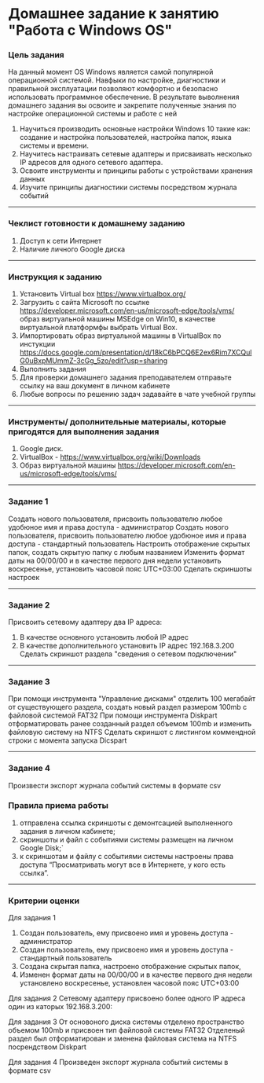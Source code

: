 # Домашнее задание к занятию "Работа с Windows OS"

### Цель задания

На данный момент OS Windows является самой популярной операционной системой. Навфыки по настройке, диагностики и правильной эксплуатации позволяют комфортно и безопасно использовать программное обеспечение. В результате выволнения домашнего задания вы освоите и закрепите полученные знания по настройке операционной системы и работе с ней

1. Научиться производить основные настройки Windows 10 такие как: создание и настройка пользователей, настройка папок, языка системы и времени.
2. Научитесь настраивать сетевые адаптеры и присваивать несколько IP адресов для одного сетевого адаптера.
3. Освоите инструменты и принципы работы с устройствами хранения данных
4. Изучите принципы диагностики системы посредством журнала событий

------

### Чеклист готовности к домашнему заданию

1. Доступ к сети Интернет
2. Наличие личного Google диска

------

### Инструкция к заданию

1. Установить Virtual box https://www.virtualbox.org/
2. Загрузить с сайта Microsoft по ссылке https://developer.microsoft.com/en-us/microsoft-edge/tools/vms/  образ виртуальной машины MSEdge on Win10, в качестве виртуальной платформфы выбрать Virtual Box.
3. Импортировать образ виртуальной машины в VirtualBox по инстукции https://docs.google.com/presentation/d/18kC6bPCQ6E2ex6Rim7XCQulG0uBxpMUmmZ-3cGg_5zo/edit?usp=sharing
4. Выполнить задания
5. Для проверки домашнего задания преподавателем отправьте ссылку на ваш документ в личном кабинете
6. Любые вопросы по решению задач задавайте в чате учебной группы


------

### Инструменты/ дополнительные материалы, которые пригодятся для выполнения задания

1. Google диск.
2. VirtualBox - https://www.virtualbox.org/wiki/Downloads
3. Образ виртуальной машины https://developer.microsoft.com/en-us/microsoft-edge/tools/vms/

------

### Задание 1

Создать нового пользователя, присвоить пользователю любое удобюное имя и права доступа - администратор
Создать нового пользователя, присвоить пользователю любое удобюное имя и права доступа - стандартный пользователь
Настроить отображение скрытых папок, создать скрытую папку с любым названием
Изменить формат даты на 00/00/00 и в качестве первого дня недели установить воскресенье, установить часовой пояс UTC+03:00
Сделать скриншоты настроек


------

### Задание 2
Присвоить сетевому адаптеру два IP адреса:
  1. В качестве основного установить любой IP адрес
  2. В качестве дополнительного установить IP адрес 192.168.3.200
  Сделать скриншот раздела "сведения о сетевом подключении"

------

### Задание 3
При помощи инструмента "Управление дисками" отделить 100 мегабайт от существующего раздела, создать новый раздел размером 100mb с файловой системой FAT32
При помощи инструмента Diskpart отформатировать ранее созданный раздел объемом 100mb и изменить файловую систему на NTFS
Сделать скриншот с листингом коммендной строки с момента запуска Dicspart

------

### Задание 4

Произвести экспорт журнала событий системы в формате csv

### Правила приема работы
1. отправлена ссылка скриншоты с демонтсацией выполненного задания в личном кабинете;
2. скриншоты и файл с событиями системы размещен на личном Google Disk;`
3. к скриншотам и файлу с событиями системы настроены права доступа “Просматривать могут все в Интернете, у кого есть ссылка”.

------

### Критерии оценки


Для задания 1
1. Создан пользователь, ему присвоено имя и уровень доступа - администратор
2. Создан пользователь, ему присвоено имя и уровень доступа - стандартный пользователь
3. Создана скрытая папка, настроено отображение скрытых папок, 
4. Изменен формат даты на 00/00/00 и в качестве первого дня недели установлено воскресенье, установлен часовой пояс UTC+03:00

Для задания 2
Сетевому адаптеру присвоено более одного IP адреса один из каторых 192.168.3.200:

Для задания 3
От основоного диска системы отделено пространство объемом 100mb и присвоен тип файловой системы FAT32
Отделеный раздел был отформатирован и зменена файловая система на NTFS посрендством Diskpart

Для задания 4
Произведен экспорт журнала событий системы в формате csv
